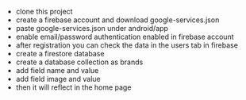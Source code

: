 * clone this project
* create a firebase account and download google-services.json
* paste google-services.json under android/app
* enable email/password authentication enabled in firebase account
* after registration you can check the data in the users tab in firebase
* create a firestore database
* create a database collection as brands
* add field name and value
* add field image and value
* then it will reflect in the home page
